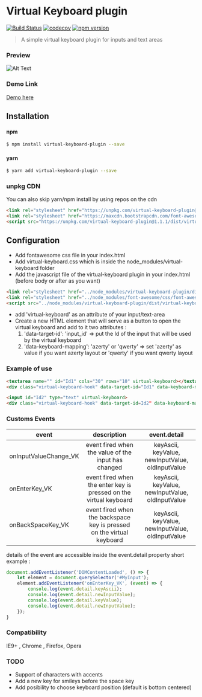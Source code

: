 # Virtual Keyboard plugin 
[![Build Status](https://travis-ci.org/stephen31/virtual-keyboard-plugin.svg?branch=master)](https://travis-ci.org/stephen31/virtual-keyboard-plugin) [![codecov](https://codecov.io/gh/stephen31/virtual-keyboard-plugin/branch/master/graph/badge.svg)](https://codecov.io/gh/stephen31/virtual-keyboard-plugin) [![npm version](https://badge.fury.io/js/virtual-keyboard-plugin.svg)](https://badge.fury.io/js/virtual-keyboard-plugin)

> A simple virtual keyboard plugin for inputs and text areas

### Preview 

![Alt Text](https://media.giphy.com/media/3osBLcxrlQ9ZO3Mf6w/giphy.gif)

### Demo Link

[Demo here](https://stephen31.github.io/virtual-keyboard-plugin/public/)

## Installation

#### npm

```bash
$ npm install virtual-keyboard-plugin --save
```

#### yarn
```bash
$ yarn add virtual-keyboard-plugin --save
```

### unpkg CDN
 You can also skip yarn/npm install by using repos on the cdn 

```html
<link rel="stylesheet" href="https://unpkg.com/virtual-keyboard-plugin@1.1.1/dist/virtual-keyboard.css">
<link rel="stylesheet" href="https://maxcdn.bootstrapcdn.com/font-awesome/4.7.0/css/font-awesome.min.css">
<script src="https://unpkg.com/virtual-keyboard-plugin@1.1.1/dist/virtual-keyboard.min.js"></script>
```

## Configuration
* Add fontawesome css file in your index.html  
* Add virtual-keyboard.css which is inside the node_modules/virtual-keyboard folder
* Add the javascript file of the virtual-keyboard plugin in your index.html (before body or after as you want)

```html
<link rel="stylesheet" href="../node_modules/virtual-keyboard-plugin/dist/virtual-keyboard.css">
<link rel="stylesheet" href="../node_modules/font-awesome/css/font-awesome.min.css">
<script src="../node_modules/virtual-keyboard-plugin/dist/virtual-keyboard.min.js"></script>
```
* add 'virtual-keyboard' as an attribute of your input/text-area
* Create a new HTML element that will serve as a button to open the virtual keyboard and add to it two attributes :
  1. 'data-target-id': 'input_id'   => put the Id of the input that will be used by the virtual keyboard
  2. 'data-keyboard-mapping': 'azerty' or 'qwerty'  => set 'azerty' as value if you want azerty layout or 'qwerty' if you want qwerty layout

 ### Example of use
```html
<textarea name="" id="Id1" cols="30" rows="10" virtual-keyboard></textarea>
<div class="virtual-keyboard-hook" data-target-id="Id1" data-keyboard-mapping="qwerty"><i class="fa fa-keyboard-o" aria-hidden="true"></i></div>
```
```html
<input id="Id2" type="text" virtual-keyboard>
<div class="virtual-keyboard-hook" data-target-id=Id2" data-keyboard-mapping="azerty"><i class="fa fa-keyboard-o" aria-hidden="true"></i></div>
```
### Customs Events 
| event     | description  | event.detail         
| ------------- |:-------------:| :-------------:|
| onInputValueChange_VK  | event fired when the value of the input has changed  | keyAscii, keyValue, newInputValue, oldInputValue| 
| onEnterKey_VK  | event fired when the enter key is pressed on the virtual keyboard   | keyAscii, keyValue, newInputValue, oldInputValue      | 
| onBackSpaceKey_VK | event fired when the backspace key is pressed on the virtual keyboard| keyAscii, keyValue, newInputValue, oldInputValue      |

details of the event are accessible inside the event.detail property
short example : 
```js
document.addEventListener('DOMContentLoaded', () => {
    let element = document.querySelector('#MyInput');
    element.addEventListener('onEnterKey_VK', (event) => {
        console.log(event.detail.keyAscii);
        console.log(event.detail.newInputValue);
        console.log(event.detail.keyValue);
        console.log(event.detail.newInputValue);
    });
}
```
### Compatibility

 IE9+ , Chrome , Firefox, Opera
### TODO
* Support of characters with accents
* Add a new key for smileys before the space key
* Add posibility to choose keyboard position (default is bottom centered)
